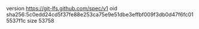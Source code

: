 version https://git-lfs.github.com/spec/v1
oid sha256:5c0edd24cd5f37fe88e253ca75e9e51dbe3effbf009f3db0d47f6fc015537f1c
size 53758
